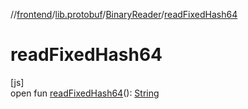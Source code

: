//[frontend](../../../index.md)/[lib.protobuf](../index.md)/[BinaryReader](index.md)/[readFixedHash64](read-fixed-hash64.md)

# readFixedHash64

[js]\
open fun [readFixedHash64](read-fixed-hash64.md)(): [String](https://kotlinlang.org/api/latest/jvm/stdlib/kotlin/-string/index.html)
